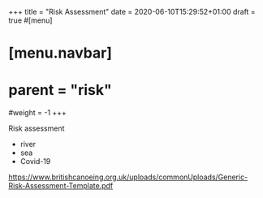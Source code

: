 +++
title =  "Risk Assessment"
date = 2020-06-10T15:29:52+01:00
draft = true
#[menu]
# [menu.navbar]
# parent = "risk"
#weight = -1
+++

Risk assessment

- river
- sea
- Covid-19

https://www.britishcanoeing.org.uk/uploads/commonUploads/Generic-Risk-Assessment-Template.pdf
